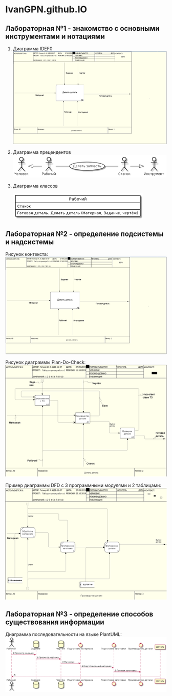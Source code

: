 # IvanGPN.github.IO
## Лабораторная №1 - знакомство с основными инструментами и нотациями
1. Диаграмма IDEF0
![none](https://github.com/IvanGPN/IvanGPN.github.IO/blob/master/Part%20IDEF0.png)

2. Диаграмма прецендентов
![none](https://github.com/IvanGPN/IvanGPN.github.IO/blob/master/diagram_precendent.png)

3. Диаграмма классов

   ![none](https://github.com/IvanGPN/IvanGPN.github.IO/blob/master/%D0%A0%D0%B0%D0%B1%D0%BE%D1%87%D0%B8%D0%B9.png)

## Лабораторная №2 - определение подсистемы и надсистемы
Рисунок контекста:
![none](https://github.com/IvanGPN/IvanGPN.github.IO/blob/master/Part%20IDEF0.png)

Рисунок диаграммы Plan-Do-Check:
![none](https://github.com/IvanGPN/IvanGPN.github.IO/blob/master/%D0%94%D0%B5%D0%BA%D0%BE%D0%BC%D0%BF%D0%BE%D0%B7%D0%B8%D1%86%D0%B8%D1%8F%20%D0%900.png)

Пример диаграммы DFD с 3 программными модулями и 2 таблицами:
![none](https://github.com/IvanGPN/IvanGPN.github.IO/blob/master/%D0%94%D0%B5%D0%BA%D0%BE%D0%BC%D0%BF%D0%BE%D0%B7%D0%B8%D1%86%D0%B8%D1%8F%20%D0%902.png)

## Лабораторная №3 - определение способов существования информации
Диаграмма последовательности на языке PlantUML:
![none](https://github.com/IvanGPN/IvanGPN.github.IO/blob/master/plantuml.png)

